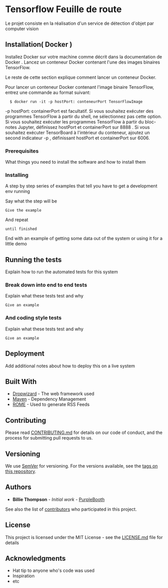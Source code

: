# Tensorflow Feuille de route 

Le projet consiste en la réalisation d'un service de détection d'objet par computer vision 

## Installation( Docker ) 

Installez Docker sur votre machine comme décrit dans la documentation de Docker .
Lancez un conteneur Docker contenant l'une des images binaires TensorFlow.

Le reste de cette section explique comment lancer un conteneur Docker.

Pour lancer un conteneur Docker contenant l'image binaire TensorFlow, entrez une commande au format suivant:


```
  $ docker run -it -p hostPort: conteneurPort TensorFlowImage 
```

-p hostPort: containerPort est facultatif. Si vous souhaitez exécuter des programmes TensorFlow à partir du shell, ne sélectionnez pas cette option. Si vous souhaitez exécuter les programmes TensorFlow à partir du bloc-notes Jupyter, définissez hostPort et containerPort sur 8888 . Si vous souhaitez exécuter TensorBoard à l'intérieur du conteneur, ajoutez un second indicateur -p , définissant hostPort et containerPort sur 6006.


### Prerequisites

What things you need to install the software and how to install them


### Installing

A step by step series of examples that tell you have to get a development env running

Say what the step will be

```
Give the example
```

And repeat

```
until finished
```

End with an example of getting some data out of the system or using it for a little demo

## Running the tests

Explain how to run the automated tests for this system

### Break down into end to end tests

Explain what these tests test and why

```
Give an example
```

### And coding style tests

Explain what these tests test and why

```
Give an example
```

## Deployment

Add additional notes about how to deploy this on a live system

## Built With

* [Dropwizard](http://www.dropwizard.io/1.0.2/docs/) - The web framework used
* [Maven](https://maven.apache.org/) - Dependency Management
* [ROME](https://rometools.github.io/rome/) - Used to generate RSS Feeds

## Contributing

Please read [CONTRIBUTING.md](https://gist.github.com/PurpleBooth/b24679402957c63ec426) for details on our code of conduct, and the process for submitting pull requests to us.

## Versioning

We use [SemVer](http://semver.org/) for versioning. For the versions available, see the [tags on this repository](https://github.com/your/project/tags). 

## Authors

* **Billie Thompson** - *Initial work* - [PurpleBooth](https://github.com/PurpleBooth)

See also the list of [contributors](https://github.com/your/project/contributors) who participated in this project.

## License

This project is licensed under the MIT License - see the [LICENSE.md](LICENSE.md) file for details

## Acknowledgments

* Hat tip to anyone who's code was used
* Inspiration
* etc
